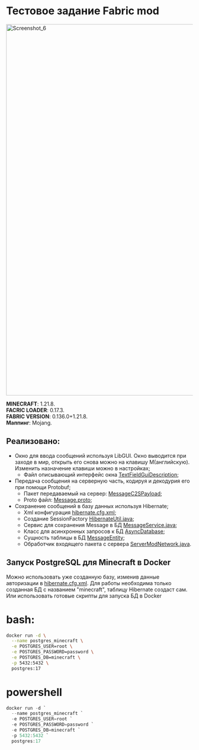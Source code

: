 # Тестовое задание Fabric mod
<img width="1919" height="1002" alt="Screenshot_6" src="https://github.com/user-attachments/assets/0e3dd8f6-9079-4fc6-8943-5538a15c261e" />

**MINECRAFT**: 1.21.8.<br>
**FACRIC LOADER**: 0.17.3.<br>
**FABRIC VERSION**: 0.136.0+1.21.8.<br>
**Маппинг**: Mojang.<br>

## Реализовано:
- Окно для ввода сообщений используя LibGUI. Окно выводится при заходе в мир, открыть его снова можно на клавишу M(английскую). Изменить назначение клавиши можно в настройках;
  - Файл описывающий интерфейс окна [TextFieldGuiDescription](src/client/java/com/trymad/screen/TextFieldGuiDescription.java);
- Передача сообщения на серверную часть, кодируя и декодурия его при помощи Protobuf;
  - Пакет передаваемый на сервер: [MessageC2SPayload](src/main/java/com/trymad/network/MessageC2SPayload.java);
  - Proto файл: [Message.proto](src/main/proto/Message.proto);
- Сохранение сообщений в базу данных используя Hibernate;
  - Xml конфигурация [hibernate.cfg.xml](src/main/resources/hibernate.cfg.xml);
  - Создание SessionFactory [HibernateUtil.java](src/main/java/com/trymad/util/HibernateUtil.java);
  - Сервис для сохранения Message в БД [MessageService.java](src/main/java/com/trymad/service/MessageService.java);
  - Класс для асинхронных запросов к БД [AsyncDatabase](src/main/java/com/trymad/util/AsyncDatabase.java);
  - Сущность таблицы в БД [MessageEntity](src/main/java/com/trymad/model/MessageEntity.java);
  - Обработчик входящего пакета с сервера [ServerModNetwork.java](src/main/java/com/trymad/network/ServerModNetwork.java).

## Запуск PostgreSQL для Minecraft в Docker

Можно использовать уже созданную базу, изменив данные авторизации в [hibernate.cfg.xml](src/main/resources/hibernate.cfg.xml). 
Для работы необходима только созданная БД с названием "minecraft", таблицу Hibernate создаст сам.
Или использовать готовые скрипты для запуска БД в Docker
# bash:
```bash
docker run -d \
  --name postgres_minecraft \
  -e POSTGRES_USER=root \
  -e POSTGRES_PASSWORD=password \
  -e POSTGRES_DB=minecraft \
  -p 5432:5432 \
  postgres:17
```
# powershell
```powershell
docker run -d `
  --name postgres_minecraft `
  -e POSTGRES_USER=root `
  -e POSTGRES_PASSWORD=password `
  -e POSTGRES_DB=minecraft `
  -p 5432:5432 `
  postgres:17

```
    
